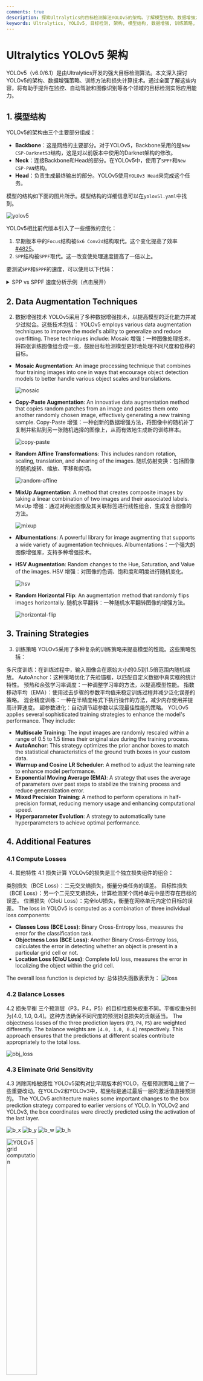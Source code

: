 ```yaml
---
comments: true
description: 探索Ultralytics的目标检测算法YOLOv5的架构。了解模型结构、数据增强方法、训练策略和损失计算技术。
keywords: Ultralytics, YOLOv5, 目标检测, 架构, 模型结构, 数据增强, 训练策略, 损失计算
---
```


# Ultralytics YOLOv5 架构

YOLOv5（v6.0/6.1）是由Ultralytics开发的强大目标检测算法。本文深入探讨YOLOv5的架构、数据增强策略、训练方法和损失计算技术。通过全面了解这些内容，将有助于提升在监控、自动驾驶和图像识别等各个领域的目标检测实际应用能力。

## 1. 模型结构

YOLOv5的架构由三个主要部分组成：

- **Backbone**：这是网络的主要部分。对于YOLOv5，Backbone采用的是`New CSP-Darknet53`结构，这是对以前版本中使用的Darknet架构的修改。
- **Neck**：连接Backbone和Head的部分。在YOLOv5中，使用了`SPPF`和`New CSP-PAN`结构。
- **Head**：负责生成最终输出的部分。YOLOv5使用`YOLOv3 Head`来完成这个任务。

模型的结构如下面的图片所示。模型结构的详细信息可以在`yolov5l.yaml`中找到。

![yolov5](https://user-images.githubusercontent.com/31005897/172404576-c260dcf9-76bb-4bc8-b6a9-f2d987792583.png)

YOLOv5相比前代版本引入了一些细微的变化：

1. 早期版本中的`Focus`结构被`6x6 Conv2d`结构取代。这个变化提高了效率[#4825](https://github.com/ultralytics/yolov5/issues/4825)。
2. `SPP`结构被`SPPF`取代。这一改变使处理速度提高了一倍以上。

要测试`SPP`和`SPPF`的速度，可以使用以下代码：

<details>
<summary>SPP vs SPPF 速度分析示例（点击展开）</summary>

```python
import time
import torch
import torch.nn as nn


class SPP(nn.Module):
    def __init__(self):
        """初始化具有三种不同大小最大池化层的SPP模块。"""
        super().__init__()
        self.maxpool1 = nn.MaxPool2d(5, 1, padding=2)
        self.maxpool2 = nn.MaxPool2d(9, 1, padding=4)
        self.maxpool3 = nn.MaxPool2d(13, 1, padding=6)

    def forward(self, x):
        """对输入`x`应用三个最大池化层，并沿通道维度连接结果。"""
        o1 = self.maxpool1(x)
        o2 = self.maxpool2(x)
        o3 = self.maxpool3(x)
        return torch.cat([x, o1, o2, o3], dim=1)


class SPPF(nn.Module):
    def __init__(self):
        """初始化具有特定配置的MaxPool2d层的SPPF模块。"""
        super().__init__()
        self.maxpool = nn.MaxPool2d(5, 1, padding=2)

    def forward(self, x):
        """应用顺序最大池化，并与输入张量连接结果；期望输入张量x的任何形状。"""
        o1 = self.maxpool(x)
        o2 = self.maxpool(o1)
        o3 = self.maxpool(o2)
        return torch.cat([x, o1, o2, o3], dim=1)


def main():
    """比较SPP和SPPF在随机张量(8, 32, 16, 16)上的输出和性能。"""
    input_tensor = torch.rand(8, 32, 16, 16)
    spp = SPP()
    sppf = SPPF()
    output1 = spp(input_tensor)
    output2 = sppf(input_tensor)

    print(torch.equal(output1, output2))

    t_start = time.time()
    for _ in range(100):
        spp(input_tensor)
    print(f"SPP time: {time.time() - t_start}")

    t_start = time.time()
    for _ in range(100):
        sppf(input_tensor)
    print(f"SPPF time: {time.time() - t_start}")


if __name__ == '__main__':
    main()

```

result:

```
True
SPP time: 0.5373051166534424
SPPF time: 0.20780706405639648
```

</details>

## 2. Data Augmentation Techniques
2. 数据增强技术
YOLOv5采用了多种数据增强技术，以提高模型的泛化能力并减少过拟合。这些技术包括：
YOLOv5 employs various data augmentation techniques to improve the model's ability to generalize and reduce overfitting. These techniques include:
Mosaic 增强：一种图像处理技术，将四张训练图像组合成一张，鼓励目标检测模型更好地处理不同尺度和位移的目标。
- **Mosaic Augmentation**: An image processing technique that combines four training images into one in ways that encourage object detection models to better handle various object scales and translations.

  ![mosaic](https://user-images.githubusercontent.com/31005897/159109235-c7aad8f2-1d4f-41f9-8d5f-b2fde6f2885e.png)

- **Copy-Paste Augmentation**: An innovative data augmentation method that copies random patches from an image and pastes them onto another randomly chosen image, effectively generating a new training sample.
Copy-Paste 增强：一种创新的数据增强方法，将图像中的随机补丁复制并粘贴到另一张随机选择的图像上，从而有效地生成新的训练样本。

  ![copy-paste](https://user-images.githubusercontent.com/31005897/159116277-91b45033-6bec-4f82-afc4-41138866628e.png)

- **Random Affine Transformations**: This includes random rotation, scaling, translation, and shearing of the images.
随机仿射变换：包括图像的随机旋转、缩放、平移和剪切。

  ![random-affine](https://user-images.githubusercontent.com/31005897/159109326-45cd5acb-14fa-43e7-9235-0f21b0021c7d.png)

- **MixUp Augmentation**: A method that creates composite images by taking a linear combination of two images and their associated labels.
MixUp 增强：通过对两张图像及其关联标签进行线性组合，生成复合图像的方法。

  ![mixup](https://user-images.githubusercontent.com/31005897/159109361-3b24333b-f481-478b-ae00-df7838f0b5cd.png)

- **Albumentations**: A powerful library for image augmenting that supports a wide variety of augmentation techniques.
Albumentations：一个强大的图像增强库，支持多种增强技术。

- **HSV Augmentation**: Random changes to the Hue, Saturation, and Value of the images.
HSV 增强：对图像的色调、饱和度和明度进行随机变化。

  ![hsv](https://user-images.githubusercontent.com/31005897/159109407-83d100ba-1aba-4f4b-aa03-4f048f815981.png)

- **Random Horizontal Flip**: An augmentation method that randomly flips images horizontally.
随机水平翻转：一种随机水平翻转图像的增强方法。

  ![horizontal-flip](https://user-images.githubusercontent.com/31005897/159109429-0d44619a-a76a-49eb-bfc0-6709860c043e.png)

## 3. Training Strategies
3. 训练策略
YOLOv5采用了多种复杂的训练策略来提高模型的性能。这些策略包括：

多尺度训练：在训练过程中，输入图像会在原始大小的0.5到1.5倍范围内随机缩放。
AutoAnchor：这种策略优化了先验锚框，以匹配自定义数据中真实框的统计特性。
预热和余弦学习率调度：一种调整学习率的方法，以提高模型性能。
指数移动平均（EMA）：使用过去步骤的参数平均值来稳定训练过程并减少泛化误差的策略。
混合精度训练：一种在半精度格式下执行操作的方法，减少内存使用并提高计算速度。
超参数进化：自动调节超参数以实现最佳性能的策略。
YOLOv5 applies several sophisticated training strategies to enhance the model's performance. They include:

- **Multiscale Training**: The input images are randomly rescaled within a range of 0.5 to 1.5 times their original size during the training process.
- **AutoAnchor**: This strategy optimizes the prior anchor boxes to match the statistical characteristics of the ground truth boxes in your custom data.
- **Warmup and Cosine LR Scheduler**: A method to adjust the learning rate to enhance model performance.
- **Exponential Moving Average (EMA)**: A strategy that uses the average of parameters over past steps to stabilize the training process and reduce generalization error.
- **Mixed Precision Training**: A method to perform operations in half-precision format, reducing memory usage and enhancing computational speed.
- **Hyperparameter Evolution**: A strategy to automatically tune hyperparameters to achieve optimal performance.

## 4. Additional Features

### 4.1 Compute Losses
4. 其他特性
4.1 损失计算
YOLOv5的损失是三个独立损失组件的组合：

类别损失（BCE Loss）：二元交叉熵损失，衡量分类任务的误差。
目标性损失（BCE Loss）：另一个二元交叉熵损失，计算检测某个网格单元中是否存在目标的误差。
位置损失（CIoU Loss）：完全IoU损失，衡量在网格单元内定位目标的误差。
The loss in YOLOv5 is computed as a combination of three individual loss components:

- **Classes Loss (BCE Loss)**: Binary Cross-Entropy loss, measures the error for the classification task.
- **Objectness Loss (BCE Loss)**: Another Binary Cross-Entropy loss, calculates the error in detecting whether an object is present in a particular grid cell or not.
- **Location Loss (CIoU Loss)**: Complete IoU loss, measures the error in localizing the object within the grid cell.

The overall loss function is depicted by:
总体损失函数表示为：
![loss](https://latex.codecogs.com/svg.image?Loss=\lambda_1L_{cls}+\lambda_2L_{obj}+\lambda_3L_{loc})

### 4.2 Balance Losses
4.2 损失平衡
三个预测层（P3，P4，P5）的目标性损失权重不同。平衡权重分别为[4.0, 1.0, 0.4]。这种方法确保不同尺度的预测对总损失的贡献适当。
The objectness losses of the three prediction layers (`P3`, `P4`, `P5`) are weighted differently. The balance weights are `[4.0, 1.0, 0.4]` respectively. This approach ensures that the predictions at different scales contribute appropriately to the total loss.

![obj_loss](https://latex.codecogs.com/svg.image?L_{obj}=4.0\cdot&space;L_{obj}^{small}+1.0\cdot&space;L_{obj}^{medium}+0.4\cdot&space;L_{obj}^{large})

### 4.3 Eliminate Grid Sensitivity
4.3 消除网格敏感性
YOLOv5架构对比早期版本的YOLO，在框预测策略上做了一些重要改动。在YOLOv2和YOLOv3中，框坐标是通过最后一层的激活值直接预测的。
The YOLOv5 architecture makes some important changes to the box prediction strategy compared to earlier versions of YOLO. In YOLOv2 and YOLOv3, the box coordinates were directly predicted using the activation of the last layer.

![b_x](<https://latex.codecogs.com/svg.image?b_x=\sigma(t_x)+c_x>)
![b_y](<https://latex.codecogs.com/svg.image?b_y=\sigma(t_y)+c_y>)
![b_w](https://latex.codecogs.com/svg.image?b_w=p_w\cdot&space;e^{t_w})
![b_h](https://latex.codecogs.com/svg.image?b_h=p_h\cdot&space;e^{t_h})

<img src="https://user-images.githubusercontent.com/31005897/158508027-8bf63c28-8290-467b-8a3e-4ad09235001a.png#pic_center" width=40% alt="YOLOv5 grid computation">

However, in YOLOv5, the formula for predicting the box coordinates has been updated to reduce grid sensitivity and prevent the model from predicting unbounded box dimensions.
然而，在YOLOv5中，预测框坐标的公式进行了更新，以减少网格敏感性并防止模型预测无限制的框尺寸。

The revised formulas for calculating the predicted bounding box are as follows:
更新后的预测边界框公式如下：

![bx](<https://latex.codecogs.com/svg.image?b_x=(2\cdot\sigma(t_x)-0.5)+c_x>)
![by](<https://latex.codecogs.com/svg.image?b_y=(2\cdot\sigma(t_y)-0.5)+c_y>)
![bw](<https://latex.codecogs.com/svg.image?b_w=p_w\cdot(2\cdot\sigma(t_w))^2>)
![bh](<https://latex.codecogs.com/svg.image?b_h=p_h\cdot(2\cdot\sigma(t_h))^2>)

对比缩放前后的中心点偏移。中心点偏移范围从(0, 1)调整到(-0.5, 1.5)。因此，偏移可以很容易地得到0或1。
Compare the center point offset before and after scaling. The center point offset range is adjusted from (0, 1) to (-0.5, 1.5). Therefore, offset can easily get 0 or 1.

<img src="https://user-images.githubusercontent.com/31005897/158508052-c24bc5e8-05c1-4154-ac97-2e1ec71f582e.png#pic_center" width=40% alt="YOLOv5 grid scaling">
对比调整前后相对于锚框的高度和宽度缩放比。原始yolo/darknet框方程存在严重缺陷。宽度和高度完全不受限制，因为它们只是out=exp(in)，这很危险，可能导致梯度失控、不稳定性、NaN损失以及最终的训练。
Compare the height and width scaling ratio(relative to anchor) before and after adjustment. The original yolo/darknet box equations have a serious flaw. Width and Height are completely unbounded as they are simply out=exp(in), which is dangerous, as it can lead to runaway gradients, instabilities, NaN losses and ultimately a complete loss of training. [refer this issue](https://github.com/ultralytics/yolov5/issues/471#issuecomment-662009779)

<img src="https://user-images.githubusercontent.com/31005897/158508089-5ac0c7a3-6358-44b7-863e-a6e45babb842.png#pic_center" width=40% alt="YOLOv5 unbounded scaling">

### 4.4 构建目标

在YOLOv5中，构建目标过程对训练效率和模型准确性至关重要。它涉及将真实框分配到输出图中的适当网格单元，并与适当的锚框匹配。

此过程包括以下步骤：

- 计算真实框尺寸与每个锚模板尺寸的比率。

![rw](https://latex.codecogs.com/svg.image?r_w=w_{gt}/w_{at})

![rh](https://latex.codecogs.com/svg.image?r_h=h_{gt}/h_{at})

![rwmax](<https://latex.codecogs.com/svg.image?r_w^{max}=max(r_w,1/r_w)>)

![rhmax](<https://latex.codecogs.com/svg.image?r_h^{max}=max(r_h,1/r_h)>)

![rmax](<https://latex.codecogs.com/svg.image?r^{max}=max(r_w^{max},r_h^{max})>)

![match](https://latex.codecogs.com/svg.image?r^{max}<{\rm&space;anchor_t})

<img src="https://user-images.githubusercontent.com/31005897/158508119-fbb2e483-7b8c-4975-8e1f-f510d367f8ff.png#pic_center" width=70% alt="YOLOv5 IoU computation">

- 如果计算的比率在阈值范围内，则将真实框与相应的锚框匹配。

<img src="https://user-images.githubusercontent.com/31005897/158508771-b6e7cab4-8de6-47f9-9abf-cdf14c275dfe.png#pic_center" width=70% alt="YOLOv5 grid overlap">

- 将匹配的锚框分配到适当的单元中，考虑到修订后的中心点偏移，一个真实框可以分配给多个锚框。由于中心点偏移范围从(0, 1)调整到(-0.5, 1.5)，真实框可以分配给更多的锚框。

<img src="https://user-images.githubusercontent.com/31005897/158508139-9db4e8c2-cf96-47e0-bc80-35d11512f296.png#pic_center" width=70% alt="YOLOv5 anchor selection">

通过这种方式，构建目标过程确保每个真实对象在训练过程中正确分配和匹配，从而使YOLOv5更有效地学习目标检测任务。

## 结论

总之，YOLOv5在实时目标检测模型的发展中迈出了重要一步。通过引入各种新特性、增强功能和训练策略，它在性能和效率方面超越了YOLO家族的以前版本。

YOLOv5的主要增强包括使用动态架构、广泛的数据增强技术、创新的训练策略，以及计算损失和构建目标过程中的重要调整。所有这些创新显著提高了目标检测的准确性和效率，同时保持了YOLO模型的高速特性。

